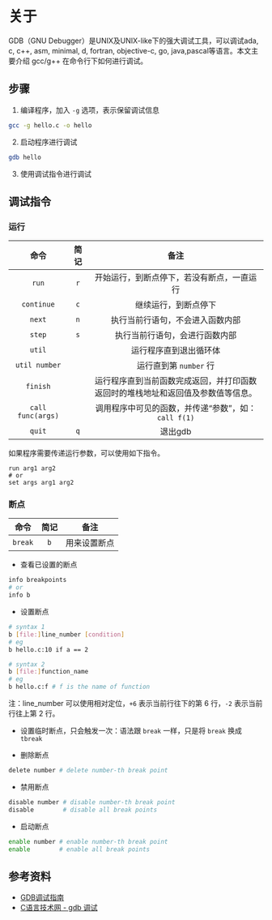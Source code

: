 # 关于

GDB（GNU Debugger）是UNIX及UNIX-like下的强大调试工具，可以调试ada, c, c++, asm, minimal, d, fortran, objective-c, go, java,pascal等语言。本文主要介绍 gcc/g++ 在命令行下如何进行调试。

## 步骤

1. 编译程序，加入 `-g` 选项，表示保留调试信息

```bash
gcc -g hello.c -o hello
```

2. 启动程序进行调试

```bash
gdb hello
```

3. 使用调试指令进行调试

## 调试指令

### 运行

|命令|简记|备注|
|:-:|:-:|:-:|
|`run`|`r`|开始运行，到断点停下，若没有断点，一直运行|
|`continue`|`c`|继续运行，到断点停下|
|`next`|`n`|执行当前行语句，不会进入函数内部|
|`step`|`s`|执行当前行语句，会进行函数内部|
|`util`||运行程序直到退出循环体|
|`util number`||运行直到第 `number` 行|
|`finish`||运行程序直到当前函数完成返回，并打印函数返回时的堆栈地址和返回值及参数值等信息。|
|`call func(args)`||调用程序中可见的函数，并传递“参数”，如：`call f(1)`|
|`quit`|`q`|退出gdb|

如果程序需要传递运行参数，可以使用如下指令。

```gdb
run arg1 arg2
# or
set args arg1 arg2
```

### 断点

|命令|简记|备注|
|:-:|:-:|:-:|
|`break`|`b`|用来设置断点|

- 查看已设置的断点

```bash
info breakpoints
# or
info b
```

- 设置断点

```bash
# syntax 1
b [file:]line_number [condition] 
# eg
b hello.c:10 if a == 2

# syntax 2
b [file:]function_name
# eg
b hello.c:f # f is the name of function
```

注：line_number 可以使用相对定位，`+6` 表示当前行往下的第 6 行，`-2` 表示当前行往上第 2 行。

- 设置临时断点，只会触发一次：语法跟 `break` 一样，只是将 `break` 换成 `tbreak`

- 删除断点

```bash
delete number # delete number-th break point
```

- 禁用断点

```bash
disable number # disable number-th break point
disable        # disable all break points
```

- 启动断点

```bash
enable number # enable number-th break point
enable        # enable all break points
```

## 参考资料

- [GDB调试指南](https://www.yanbinghu.com/2019/04/20/41283.html)
- [C语言技术网 - gdb 调试](https://freecplus.net/b72113dda88a43b48728e0552fd8a74c.html)
